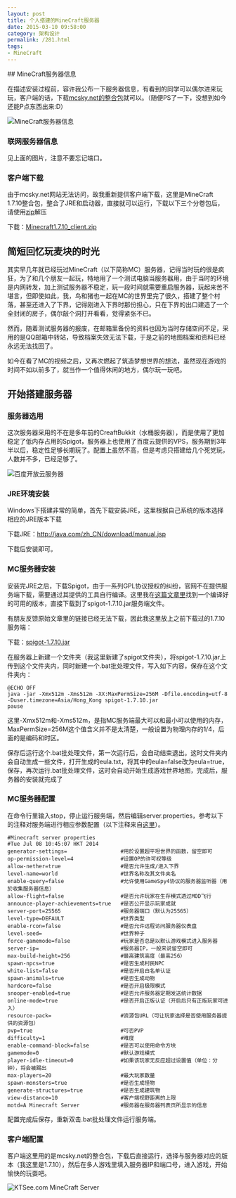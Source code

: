 ```yaml
---
layout: post
title: 个人搭建的MineCraft服务器
date: 2015-03-10 09:58:00
category: 架构设计
permalink: /281.html
tags:
- MineCraft
---
```


<!--markdown-->## MineCraft服务器信息

在描述安装过程前，容许我公布一下服务器信息，有看到的同学可以偶尔进来玩玩，客户端的话，下载[mcsky.net的整合包][1]就可以。（随便PS了一下，没想到如今还能P点东西出来:D）

![MineCraft服务器信息][2]

### 联网服务器信息
见上面的图片，注意不要忘记端口。

### 客户端下载
由于mcsky.net网站无法访问，故我重新提供客户端下载，这里是MineCraft 1.7.10整合包，整合了JRE和启动器，直接就可以运行，下载以下三个分卷包后，请使用[zip][3]解压

下载：[Minecraft1.7.10_client.zip][6]

## 简短回忆玩麦块的时光

其实早几年就已经玩过MineCraft（以下简称MC）服务器，记得当时玩的很是疯狂，为了和几个朋友一起玩，特地用了一个测试电脑当服务器用，由于当时的环境是内网转发，加上测试服务器不稳定，玩一段时间就需要重启服务器，玩起来苦不堪言，但即使如此，我，鸟和猪也一起在MC的世界里完了很久，搭建了整个村落，甚至还进入了下界，记得刚进入下界时那份担心，只在下界的出口建造了一个全封闭的房子，偶尔敲个洞打开看看，觉得紧张不已。

然而，随着测试服务器的报废，在邮箱里备份的资料也因为当时存储空间不足，采用的是QQ邮箱中转站，导致档案失效无法下载，于是之前的地图档案和资料已经永远无法找回了。

如今在看了MC的视频之后，又再次燃起了筑造梦想世界的想法，虽然现在游戏的时间不如以前多了，就当作一个值得休闲的地方，偶尔玩一玩吧。

## 开始搭建服务器

### 服务器选用

这次服务器采用的不在是多年前的CreaftBukkit（水桶服务器），而是使用了更加稳定了低内存占用的Spigot，服务器上也使用了百度云提供的VPS，服务期到3年半以后，稳定性足够长期玩了。配置上虽然不高，但是考虑只搭建给几个死党玩，人数并不多，已经足够了。

![百度开放云服务器][4]

### JRE环境安装

Windows下搭建非常的简单，首先下载安装JRE，这里根据自己系统的版本选择相应的JRE版本下载

下载JRE：<http://java.com/zh_CN/download/manual.jsp>

下载后安装即可。

### MC服务器安装

安装完JRE之后，下载Spigot，由于一系列GPL协议授权的纠纷，官网不在提供服务端下载，需要通过其提供的工具自行编译。这里我在[这篇文章里][5]找到一个编译好的可用的版本，直接下载到了spigot-1.7.10.jar服务端文件。

有朋友反馈原始文章里的链接已经无法下载，因此我这里放上之前下载过的1.7.10服务端：

下载：[spigot-1.7.10.jar][6]

在服务器上新建一个文件夹（我这里新建了spigot文件夹），将spigot-1.7.10.jar上传到这个文件夹内，同时新建一个.bat批处理文件，写入如下内容，保存在这个文件夹内：

    @ECHO OFF
    java -jar -Xmx512m -Xms512m -XX:MaxPermSize=256M -Dfile.encoding=utf-8 -Duser.timezone=Asia/Hong_Kong spigot-1.7.10.jar
    pause
    

这里-Xmx512m和-Xms512m，是指MC服务端最大可以和最小可以使用的内存，MaxPermSize=256M这个值含义并不是太清楚，一般设置为物理内存的1/4，后面的是编码和时区。

保存后运行这个.bat批处理文件，第一次运行后，会自动结束退出。这时文件夹内会自动生成一些文件，打开生成的eula.txt，将其中的eula=false改为eula=true，保存，再次运行.bat批处理文件，这时会自动开始生成游戏世界地图，完成后，服务器的安装就完成了

### MC服务器配置

在命令行里输入stop，停止运行服务端，然后编辑server.properties，参考以下的注释对服务端进行相应参数配置（以下注释来自[这里][7]）。

    #Minecraft server properties
    #Tue Jul 08 10:45:07 HKT 2014
    generator-settings=                 #用於设置超平坦世界的函数，留空即可
    op-permission-level=4               #设置OP的许可权等级
    allow-nether=true                   #是否允许生成/进入下界
    level-name=world                    #世界名称及其文件夹名
    enable-query=false                  #允许使用GameSpy4协议的服务器监听器（用於收集服务器信息）
    allow-flight=false                  #是否允许玩家在生存模式透过MOD飞行
    announce-player-achievements=true   #是否公开显示玩家成就
    server-port=25565                   #服务器端口（默认为25565）
    level-type=DEFAULT                  #世界类型
    enable-rcon=false                   #是否允许远程访问服务器仪表盘
    level-seed=                         #世界种子
    force-gamemode=false                #玩家是否总是以默认游戏模式进入服务器
    server-ip=                          #服务器IP，一般来说留空即可
    max-build-height=256                #最高建筑高度（最高256）
    spawn-npcs=true                     #是否生成村民NPC
    white-list=false                    #是否开启白名单认证
    spawn-animals=true                  #是否生成动物
    hardcore=false                      #是否开启极限模式
    snooper-enabled=true                #是否允许服务器定期发送统计数据
    online-mode=true                    #是否开启正版认证（开启后只有正版玩家可进入）
    resource-pack=                      #资源包URL（可让玩家选择是否使用服务器提供的资源包）
    pvp=true                            #可否PVP
    difficulty=1                        #难度
    enable-command-block=false          #是否可以使用命令方块
    gamemode=0                          #默认游戏模式
    player-idle-timeout=0               #如果该玩家无反应超过设置值（单位：分钟），将会被踢出
    max-players=20                      #最大玩家数量
    spawn-monsters=true                 #是否生成怪物
    generate-structures=true            #是否生成建筑物
    view-distance=10                    #客户端视野距离的上限
    motd=A Minecraft Server             #服务器在服务器列表页所显示的信息
    

配置完成后保存，重新双击.bat批处理文件运行服务端。

### 客户端配置

客户端这里用的是mcsky.net的整合包，下载后直接运行，选择与服务器对应的版本（我这里是1.7.10），然后在多人游戏里填入服务器IP和端口号，进入游戏，开始愉快的玩耍吧。

![KTSee.com MineCraft Server][8]


  [1]: http://www.mcsky.net/
  [2]: https://static.ktsee.com/s1/2016/12/20161227143302850.jpg
  [3]: http://www.7-zip.org/download.html
  [4]: https://static.ktsee.com/s1/2016/05/20160502120928542.png
  [5]: http://mcmodteam.blogspot.com/2014/10/bukkit-and-spigot-minecraft-18-and-1710.html
  [6]: http://3sv.ktsee.com/viewthread.php?tid=2908
  [7]: http://www.arefly.com/spigot/
  [8]: https://static.ktsee.com/s1/2016/05/20160502120940433.png